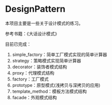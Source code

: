# DesignPattern
本项目主要是一些关于设计模式的练习。

参考书籍：《大话设计模式》

目前已完成：

1. simple_factory：简单工厂模式实现的简单计算器
2. strategy：策略模式实现简单计算器
3. decorator：装饰者模式结构
4. proxy：代理模式结构
5. factory：工厂模式
6. prototype：原型模式(浅拷贝与深拷贝的应用)
7. template_method：模板方法模式结构
8. facade：外观模式结构
